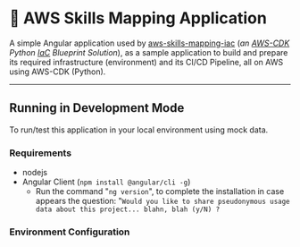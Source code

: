 # :wrench: AWS Skills Mapping Application

A simple Angular application used by [aws-skills-mapping-iac](https://github.com/ualter/aws-skills-mapping-iac) (*an [AWS-CDK](https://aws.amazon.com/es/cdk/) Python [IaC](https://en.wikipedia.org/wiki/Infrastructure_as_code) Blueprint Solution*), as a sample application to build and prepare its required infrastructure (environment) and its CI/CD Pipeline, all on AWS using AWS-CDK (Python).

---

## **Running in Development Mode**

To run/test this application in your local environment using mock data.

### **Requirements**

- nodejs
- Angular Client (`npm install @angular/cli -g`)
  - Run the command "`ng version`", to complete the installation in case appears the question:
    "`Would you like to share pseudonymous usage data about this project... blahn, blah (y/N) ?`


### Environment Configuration